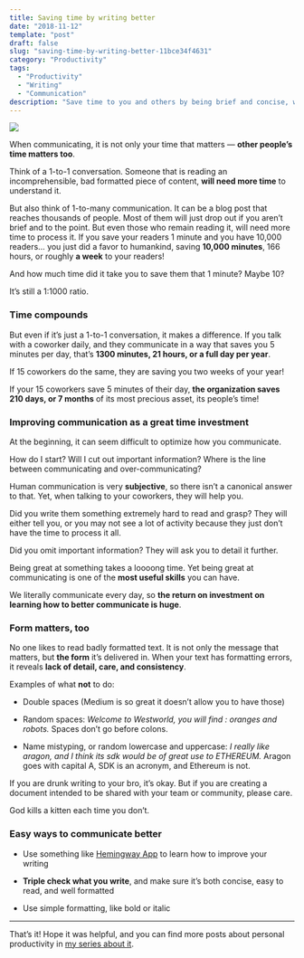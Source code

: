 ```yaml
---
title: Saving time by writing better
date: "2018-11-12"
template: "post"
draft: false
slug: "saving-time-by-writing-better-11bce34f4631"
category: "Productivity"
tags:
  - "Productivity"
  - "Writing"
  - "Communication"
description: "Save time to you and others by being brief and concise, while still communicating your point"
---
```


![](https://cdn-images-1.medium.com/max/6000/1*fJujjMmnMzR5xNPhedq2_Q.png)

When communicating, it is not only your time that matters — **other people’s time matters too**.

Think of a 1-to-1 conversation. Someone that is reading an incomprehensible, bad formatted piece of content, **will need more time** to understand it.

But also think of 1-to-many communication. It can be a blog post that reaches thousands of people. Most of them will just drop out if you aren’t brief and to the point. But even those who remain reading it, will need more time to process it. If you save your readers 1 minute and you have 10,000 readers… you just did a favor to humankind, saving **10,000 minutes**, 166 hours, or roughly **a week** to your readers!

And how much time did it take you to save them that 1 minute? Maybe 10?

It’s still a 1:1000 ratio.

### Time compounds

But even if it’s just a 1-to-1 conversation, it makes a difference. If you talk with a coworker daily, and they communicate in a way that saves you 5 minutes per day, that’s **1300 minutes, 21 hours, or a full day per year**.

If 15 coworkers do the same, they are saving you two weeks of your year!

If your 15 coworkers save 5 minutes of their day, **the organization saves 210 days, or 7 months** of its most precious asset, its people’s time!

### Improving communication as a great time investment

At the beginning, it can seem difficult to optimize how you communicate.

How do I start? Will I cut out important information? Where is the line between communicating and over-communicating?

Human communication is very **subjective**, so there isn’t a canonical answer to that. Yet, when talking to your coworkers, they will help you.

Did you write them something extremely hard to read and grasp? They will either tell you, or you may not see a lot of activity because they just don’t have the time to process it all.

Did you omit important information? They will ask you to detail it further.

Being great at something takes a loooong time. Yet being great at communicating is one of the **most useful skills** you can have.

We literally communicate every day, so **the return on investment on learning how to better communicate is huge**.

### Form matters, too

No one likes to read badly formatted text. It is not only the message that matters, but **the form** it’s delivered in. When your text has formatting errors, it reveals **lack of detail, care, and consistency**.

Examples of what **not** to do:

* Double spaces (Medium is so great it doesn’t allow you to have those)

* Random spaces: *Welcome to Westworld, you will find : oranges and robots.* Spaces don’t go before colons.

* Name mistyping, or random lowercase and uppercase: *I really like aragon, and I think its sdk would be of great use to ETHEREUM.* Aragon goes with capital A, SDK is an acronym, and Ethereum is not.

If you are drunk writing to your bro, it’s okay. But if you are creating a document intended to be shared with your team or community, please care.

God kills a kitten each time you don’t.

### Easy ways to communicate better

* Use something like [Hemingway App](http://hemingwayapp.com/) to learn how to improve your writing

* **Triple check what you write**, and make sure it’s both concise, easy to read, and well formatted

* Use simple formatting, like bold or italic

---

That’s it! Hope it was helpful, and you can find more posts about personal productivity in [my series about it](https://blog.luisivan.net/a-series-on-personal-productivity-640397638e8).
